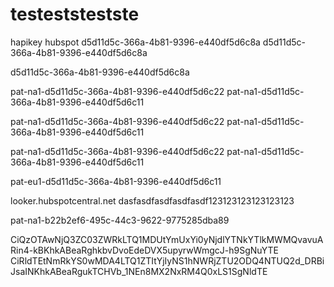 # testeststestste
hapikey
hubspot
d5d11d5c-366a-4b81-9396-e440df5d6c8a
d5d11d5c-366a-4b81-9396-e440df5d6c8a

d5d11d5c-366a-4b81-9396-e440df5d6c8a


pat-na1-d5d11d5c-366a-4b81-9396-e440df5d6c22
pat-na1-d5d11d5c-366a-4b81-9396-e440df5d6c11

pat-na1-d5d11d5c-366a-4b81-9396-e440df5d6c22
pat-na1-d5d11d5c-366a-4b81-9396-e440df5d6c11

pat-na1-d5d11d5c-366a-4b81-9396-e440df5d6c22
pat-na1-d5d11d5c-366a-4b81-9396-e440df5d6c11

pat-eu1-d5d11d5c-366a-4b81-9396-e440df5d6c11


looker.hubspotcentral.net
dasfasdfasdfasdfasdf123123123123123123

pat-na1-b22b2ef6-495c-44c3-9622-9775285dba89

CiQzOTAwNjQ3ZC03ZWRkLTQ1MDUtYmUxYi0yNjdlYTNkYTlkMWMQvavuARin4-kBKhkABeaRghkbvDvoEdeDVX5upyrwWmgcJ-h9SgNuYTE
CiRldTEtNmRkYS0wMDA4LTQ1ZTItYjIyNS1hNWRjZTU2ODQ4NTUQ2d_DRBiJsaINKhkABeaRgukTCHVb_1NEn8MX2NxRM4Q0xLS1SgNldTE

